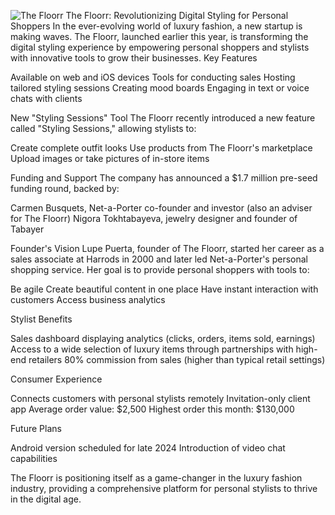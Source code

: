 ![The Floorr](https://techcrunch.com/wp-content/uploads/2024/07/Floorr-Screenshots.png)
The Floorr: Revolutionizing Digital Styling for Personal Shoppers
In the ever-evolving world of luxury fashion, a new startup is making waves. The Floorr, launched earlier this year, is transforming the digital styling experience by empowering personal shoppers and stylists with innovative tools to grow their businesses.
Key Features

Available on web and iOS devices
Tools for conducting sales
Hosting tailored styling sessions
Creating mood boards
Engaging in text or voice chats with clients

New "Styling Sessions" Tool
The Floorr recently introduced a new feature called "Styling Sessions," allowing stylists to:

Create complete outfit looks
Use products from The Floorr's marketplace
Upload images or take pictures of in-store items

Funding and Support
The company has announced a $1.7 million pre-seed funding round, backed by:

Carmen Busquets, Net-a-Porter co-founder and investor (also an adviser for The Floorr)
Nigora Tokhtabayeva, jewelry designer and founder of Tabayer

Founder's Vision
Lupe Puerta, founder of The Floorr, started her career as a sales associate at Harrods in 2000 and later led Net-a-Porter's personal shopping service. Her goal is to provide personal shoppers with tools to:

Be agile
Create beautiful content in one place
Have instant interaction with customers
Access business analytics

Stylist Benefits

Sales dashboard displaying analytics (clicks, orders, items sold, earnings)
Access to a wide selection of luxury items through partnerships with high-end retailers
80% commission from sales (higher than typical retail settings)

Consumer Experience

Connects customers with personal stylists remotely
Invitation-only client app
Average order value: $2,500
Highest order this month: $130,000

Future Plans

Android version scheduled for late 2024
Introduction of video chat capabilities

The Floorr is positioning itself as a game-changer in the luxury fashion industry, providing a comprehensive platform for personal stylists to thrive in the digital age.
